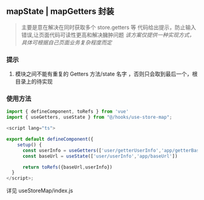 ## mapState | mapGetters 封装

> 主要是意在解决在同时获取多个 store.getters 等 代码给出提示，防止输入错误,让页面代码可读性更高和解决臃肿问题
> _该方案仅提供一种实现方式，具体可根据自己页面业务复杂程度而定_

### 提示

1. 模块之间不能有重复的 Getters 方法/state 名字 ，否则只会取到最后一个，根目录上的待实现

### 使用方法

```js
import { defineComponent, toRefs } from 'vue'
import { useGetters, useState } from "@/hooks/use-store-map";

<script lang="ts">

export default defineComponent({
    setup() {
      const userInfo = useGetters(['user/getterUserInfo','app/getterBaseUrl'])
      const baseUrl = useState(['user/userInfo','app/baseUrl'])

      return toRefs({baseUrl,userInfo})
  }
</script>;
```

详见 useStoreMap/index.js
